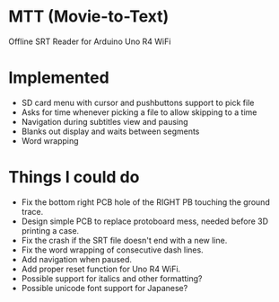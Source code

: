# MTT (Movie-to-Text)
Offline SRT Reader for Arduino Uno R4 WiFi

# Implemented
- SD card menu with cursor and pushbuttons support to pick file
- Asks for time whenever picking a file to allow skipping to a time
- Navigation during subtitles view and pausing
- Blanks out display and waits between segments
- Word wrapping

# Things I could do
- Fix the bottom right PCB hole of the RIGHT PB touching the ground trace.
- Design simple PCB to replace protoboard mess, needed before 3D printing a case.
- Fix the crash if the SRT file doesn't end with a new line.
- Fix the word wrapping of consecutive dash lines.
- Add navigation when paused.
- Add proper reset function for Uno R4 WiFi.
- Possible support for italics and other formatting?
- Possible unicode font support for Japanese?

